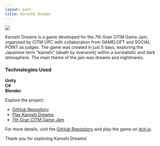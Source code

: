 ```yaml
---
layout: post
title: Karoshi Dreams
---
```


<link rel="stylesheet" type='text/css' href="https://cdn.jsdelivr.net/gh/devicons/devicon@latest/devicon.min.css" /> 

![](https://img.itch.zone/aW1nLzE0ODkwNjIwLnBuZw==/original/f5XuqW.png)

<p>Karoshi Dreams is a game developed for the 7th Gran CITM Game Jam, organized by CITM UPC with collaboration from GAMELOFT and SOCIAL POINT as judges. The game was created in just 5 days, exploring the Japanese term "karoshi" (death by overwork) within a surrealistic and dark atmosphere. The main theme of the jam was dreams and nightmares.</p>

<div class="skills-section">
  <h3>Technologies Used</h3>
  <div class="skills">
    <div class="skill">
      <i class="devicon-unity-plain colored"></i>
      <span><b>Unity</b></span>
    </div>
    <div class="skill">
      <i class="devicon-csharp-plain colored"></i>
      <span><b>C#</b></span>
    </div>
    <div class="skill">
      <i class="devicon-blender-original colored"></i>
      <span><b>Blender</b></span>
    </div>
  </div>
</div>

<p>Explore the project:</p>

<ul>
  <li><a href="https://github.com/Very-Serious-Games/Karoshi-Dreams">GitHub Repository</a></li>
  <li><a href="https://mdoradom.itch.io/karoshidreams">Play Karoshi Dreams</a></li>
  <li><a href="https://itch.io/jam/7a-gran-citm-game-jam/">7th Gran CITM Game Jam</a></li>
</ul>

<p>For more details, visit the <a href="https://github.com/Very-Serious-Games/Karoshi-Dreams">GitHub Repository</a> and play the game on <a href="https://mdoradom.itch.io/karoshidreams">itch.io</a>.</p>

<p>Thank you for exploring Karoshi Dreams!</p>